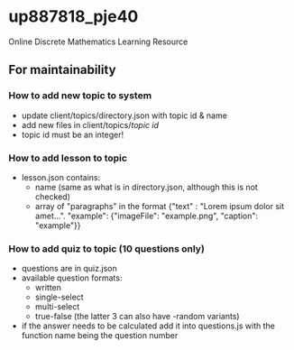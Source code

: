 # up887818_pje40
 Online Discrete Mathematics Learning Resource

## For maintainability

### How to add new topic to system
- update client/topics/directory.json with topic id & name
- add new files in client/topics/*topic id*
- topic id must be an integer!

### How to add lesson to topic
- lesson.json contains:
  - name (same as what is in directory.json, although this is not checked)
  - array of "paragraphs" in the format
    {"text" : "Lorem ipsum dolor sit amet...".
    "example": {"imageFile": "example.png",
                "caption": "example"}}

### How to add quiz to topic (10 questions only)
- questions are in quiz.json
- available question formats:
  - written
  - single-select
  - multi-select
  - true-false
  (the latter 3 can also have -random variants)
- if the answer needs to be calculated add it into questions.js with the function name being the question number
